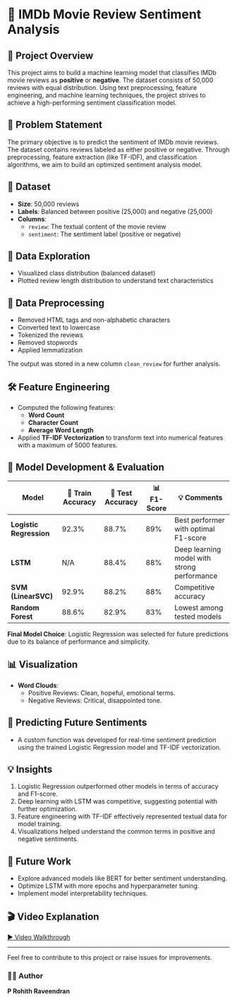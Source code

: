 # 🎥 IMDb Movie Review Sentiment Analysis

## 📌 Project Overview
This project aims to build a machine learning model that classifies IMDb movie reviews as **positive** or **negative**. The dataset consists of 50,000 reviews with equal distribution. Using text preprocessing, feature engineering, and machine learning techniques, the project strives to achieve a high-performing sentiment classification model.

## 🚀 Problem Statement
The primary objective is to predict the sentiment of IMDb movie reviews. The dataset contains reviews labeled as either positive or negative. Through preprocessing, feature extraction (like TF-IDF), and classification algorithms, we aim to build an optimized sentiment analysis model.

## 📂 Dataset
- **Size**: 50,000 reviews
- **Labels**: Balanced between positive (25,000) and negative (25,000)
- **Columns**:
  - `review`: The textual content of the movie review
  - `sentiment`: The sentiment label (positive or negative)

## 🔎 Data Exploration
- Visualized class distribution (balanced dataset)
- Plotted review length distribution to understand text characteristics

## 🔄 Data Preprocessing
- Removed HTML tags and non-alphabetic characters
- Converted text to lowercase
- Tokenized the reviews
- Removed stopwords
- Applied lemmatization

The output was stored in a new column `clean_review` for further analysis.

## 🛠️ Feature Engineering
- Computed the following features:
  - **Word Count**
  - **Character Count**
  - **Average Word Length**
- Applied **TF-IDF Vectorization** to transform text into numerical features with a maximum of 5000 features.

## 🤖 Model Development & Evaluation
| Model               | 🎯 Train Accuracy | 🚀 Test Accuracy | 📊 F1-Score | 💡 Comments                       |
|----------------------|------------------|-----------------|-------------|---------------------------------|
| **Logistic Regression** | 92.3%          | 88.7%          | 89%         | Best performer with optimal F1-score |
| **LSTM**               | N/A            | 88.4%          | 88%         | Deep learning model with strong performance |
| **SVM (LinearSVC)**    | 92.9%          | 88.2%          | 88%         | Competitive accuracy                     |
| **Random Forest**      | 88.6%          | 82.9%          | 83%         | Lowest among tested models              |

**Final Model Choice**: Logistic Regression was selected for future predictions due to its balance of performance and simplicity.

## 📊 Visualization
- **Word Clouds**:
  - Positive Reviews: Clean, hopeful, emotional terms.
  - Negative Reviews: Critical, disappointed tone.

## 🔮 Predicting Future Sentiments
- A custom function was developed for real-time sentiment prediction using the trained Logistic Regression model and TF-IDF vectorization.

## 💡 Insights
1. Logistic Regression outperformed other models in terms of accuracy and F1-score.
2. Deep learning with LSTM was competitive, suggesting potential with further optimization.
3. Feature engineering with TF-IDF effectively represented textual data for model training.
4. Visualizations helped understand the common terms in positive and negative sentiments.

## 🔭 Future Work
- Explore advanced models like BERT for better sentiment understanding.
- Optimize LSTM with more epochs and hyperparameter tuning.
- Implement model interpretability techniques.

## 🎬 Video Explanation
[▶️ Video Walkthrough](https://drive.google.com/file/d/1nw_0co-exFVrcuq8I-XDfWX-QMBBm3tF/view?usp=sharing)

---

Feel free to contribute to this project or raise issues for improvements.

### 👨‍💻 Author
**P Rohith Raveendran**
